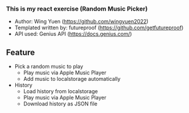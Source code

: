 ### This is my react exercise (Random Music Picker)

- Author: Wing Yuen (https://github.com/wingyuen2022)
- Templated written by: futureproof (https://github.com/getfutureproof)
- API used: Genius API (https://docs.genius.com/)

## Feature

- Pick a random music to play
    - Play music via Apple Music Player
    - Add music to localstorage automatically
- History
    - Load history from localstorage
    - Play music via Apple Music Player
    - Download history as JSON file